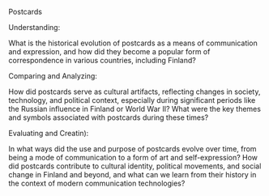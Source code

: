 Postcards

Understanding:

What is the historical evolution of postcards as a means of communication and expression, and how did they become a popular form of correspondence in various countries, including Finland?

Comparing and Analyzing:

How did postcards serve as cultural artifacts, reflecting changes in society, technology, and political context, especially during significant periods like the Russian influence in Finland or World War II? What were the key themes and symbols associated with postcards during these times?

Evaluating and Creatin):

In what ways did the use and purpose of postcards evolve over time, from being a mode of communication to a form of art and self-expression? How did postcards contribute to cultural identity, political movements, and social change in Finland and beyond, and what can we learn from their history in the context of modern communication technologies?
